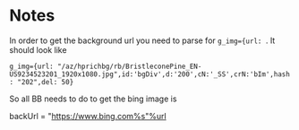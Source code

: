 # Notes
In order to get the background url you need to parse for `g_img={url: `. It should look like

`g_img={url: "/az/hprichbg/rb/BristleconePine_EN-US9234523201_1920x1080.jpg",id:'bgDiv',d:'200',cN:'_SS',crN:'bIm',hash: "202",del: 50}`

So all BB needs to do to get the bing image is

backUrl = "https://www.bing.com%s"%url
